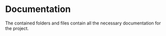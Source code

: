 # Documentation

The contained folders and files contain all the necessary documentation for the project.
